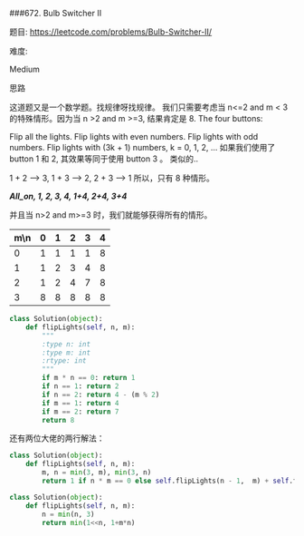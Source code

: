 ###672. Bulb Switcher II

题目:
<https://leetcode.com/problems/Bulb-Switcher-II/>


难度:

Medium


思路

这道题又是一个数学题。找规律呀找规律。
我们只需要考虑当 n<=2 and m < 3 的特殊情形。因为当 n >2 and m >=3, 结果肯定是 8.
The four buttons:

Flip all the lights.
Flip lights with even numbers.
Flip lights with odd numbers.
Flip lights with (3k + 1) numbers, k = 0, 1, 2, ...
如果我们使用了 button 1 和 2, 其效果等同于使用 button 3 。
类似的..

1 + 2 --> 3, 1 + 3 --> 2, 2 + 3 --> 1
所以，只有 8 种情形。

***All_on, 1, 2, 3, 4, 1+4, 2+4, 3+4***

并且当 n>2 and m>=3 时，我们就能够获得所有的情形。

| m\n  | 0  | 1  | 2  | 3 | 4 |
 ---   | ---|--- |----|---|---|
| 0    | 1  | 1  | 1  | 1 | 8 |
| 1    | 1  | 2  | 3  | 4 | 8 |
| 2    | 1  | 2  | 4  | 7 | 8 |
| 3    | 8  | 8  | 8  | 8 | 8 |

```python
class Solution(object):
    def flipLights(self, n, m):
        """
        :type n: int
        :type m: int
        :rtype: int
        """
        if m * n == 0: return 1
        if n == 1: return 2
        if n == 2: return 4 - (m % 2)
        if m == 1: return 4
        if m == 2: return 7
        return 8
```

还有两位大佬的两行解法：
```python
class Solution(object):
    def flipLights(self, n, m):
        m, n = min(3, m), min(3, n)
        return 1 if n * m == 0 else self.flipLights(n - 1,  m) + self.flipLights( n - 1, m - 1) 
```
```python
class Solution(object):
    def flipLights(self, n, m):
        n = min(n, 3)
        return min(1<<n, 1+m*n)

```



